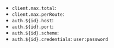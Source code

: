 
- `client.max.total`: 
- `client.max.perRoute`: 
- `auth.${id}.host`: 
- `auth.${id}.port`: 
- `auth.${id}.scheme`: 
- `auth.${id}.credentials`: `user:password`